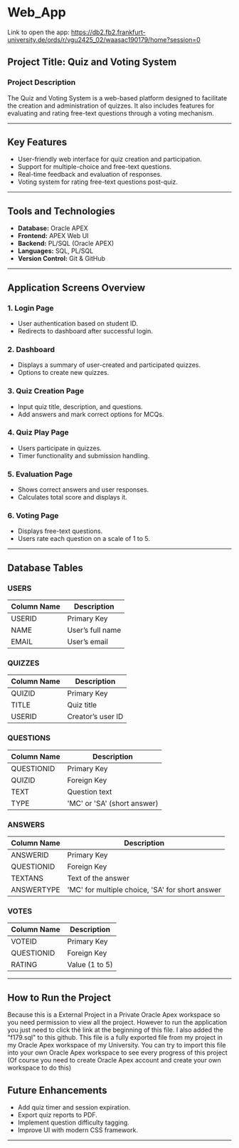 # Web_App

Link to open the app: https://db2.fb2.frankfurt-university.de/ords/r/vgu2425_02/waasac190179/home?session=0


## Project Title: Quiz and Voting System

### Project Description

The Quiz and Voting System is a web-based platform designed to facilitate the creation and administration of quizzes. It also includes features for evaluating and rating free-text questions through a voting mechanism.

---

## Key Features

- User-friendly web interface for quiz creation and participation.
- Support for multiple-choice and free-text questions.
- Real-time feedback and evaluation of responses.
- Voting system for rating free-text questions post-quiz.

---

## Tools and Technologies

- **Database:** Oracle APEX
- **Frontend:** APEX Web UI
- **Backend:** PL/SQL (Oracle APEX)
- **Languages:** SQL, PL/SQL
- **Version Control:** Git & GitHub

---

## Application Screens Overview

### 1. Login Page
- User authentication based on student ID.
- Redirects to dashboard after successful login.

### 2. Dashboard
- Displays a summary of user-created and participated quizzes.
- Options to create new quizzes.

### 3. Quiz Creation Page
- Input quiz title, description, and questions.
- Add answers and mark correct options for MCQs.

### 4. Quiz Play Page
- Users participate in quizzes.
- Timer functionality and submission handling.

### 5. Evaluation Page
- Shows correct answers and user responses.
- Calculates total score and displays it.

### 6. Voting Page
- Displays free-text questions.
- Users rate each question on a scale of 1 to 5.

---

## Database Tables

### USERS
| Column Name | Description      |
|-------------|------------------|
| USERID      | Primary Key      |
| NAME        | User’s full name |
| EMAIL       | User’s email     |

### QUIZZES
| Column Name | Description        |
|-------------|--------------------|
| QUIZID      | Primary Key        |
| TITLE       | Quiz title         |
| USERID      | Creator’s user ID  |

### QUESTIONS
| Column Name | Description             |
|-------------|-------------------------|
| QUESTIONID  | Primary Key             |
| QUIZID      | Foreign Key             |
| TEXT        | Question text           |
| TYPE        | 'MC' or 'SA' (short answer) |

### ANSWERS
| Column Name | Description                  |
|-------------|------------------------------|
| ANSWERID    | Primary Key                  |
| QUESTIONID  | Foreign Key                  |
| TEXTANS     | Text of the answer           |
| ANSWERTYPE  | 'MC' for multiple choice, 'SA' for short answer |

### VOTES
| Column Name | Description      |
|-------------|------------------|
| VOTEID      | Primary Key      |
| QUESTIONID  | Foreign Key      |
| RATING      | Value (1 to 5)   |

---

## How to Run the Project

Because this is a External Project in a Private Oracle Apex workspace so you need permission to view all the project. However to run the application you just need to click thẻ link at the beginning of this file.
I also added the "f179.sql" to this github. This file is a fully exported file from my project in my Oracle Apex workspace of my University.
You can try to import this file into your own Oracle Apex workspace to see every progress of this project
(Of course you need to create Oracle Apex account and create your own workspace to do this)
## Future Enhancements

- Add quiz timer and session expiration.
- Export quiz reports to PDF.
- Implement question difficulty tagging.
- Improve UI with modern CSS framework.

---



